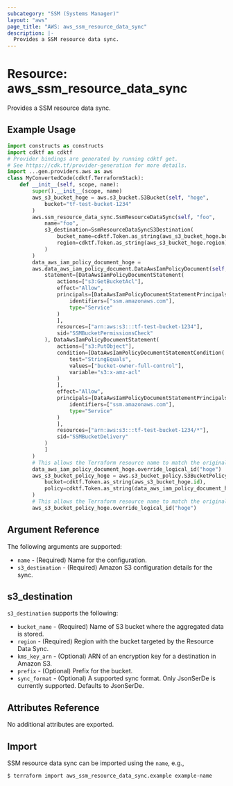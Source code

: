 ```yaml
---
subcategory: "SSM (Systems Manager)"
layout: "aws"
page_title: "AWS: aws_ssm_resource_data_sync"
description: |-
  Provides a SSM resource data sync.
---
```


# Resource: aws_ssm_resource_data_sync

Provides a SSM resource data sync.

## Example Usage

```python
import constructs as constructs
import cdktf as cdktf
# Provider bindings are generated by running cdktf get.
# See https://cdk.tf/provider-generation for more details.
import ...gen.providers.aws as aws
class MyConvertedCode(cdktf.TerraformStack):
    def __init__(self, scope, name):
        super().__init__(scope, name)
        aws_s3_bucket_hoge = aws.s3_bucket.S3Bucket(self, "hoge",
            bucket="tf-test-bucket-1234"
        )
        aws.ssm_resource_data_sync.SsmResourceDataSync(self, "foo",
            name="foo",
            s3_destination=SsmResourceDataSyncS3Destination(
                bucket_name=cdktf.Token.as_string(aws_s3_bucket_hoge.bucket),
                region=cdktf.Token.as_string(aws_s3_bucket_hoge.region)
            )
        )
        data_aws_iam_policy_document_hoge =
        aws.data_aws_iam_policy_document.DataAwsIamPolicyDocument(self, "hoge_2",
            statement=[DataAwsIamPolicyDocumentStatement(
                actions=["s3:GetBucketAcl"],
                effect="Allow",
                principals=[DataAwsIamPolicyDocumentStatementPrincipals(
                    identifiers=["ssm.amazonaws.com"],
                    type="Service"
                )
                ],
                resources=["arn:aws:s3:::tf-test-bucket-1234"],
                sid="SSMBucketPermissionsCheck"
            ), DataAwsIamPolicyDocumentStatement(
                actions=["s3:PutObject"],
                condition=[DataAwsIamPolicyDocumentStatementCondition(
                    test="StringEquals",
                    values=["bucket-owner-full-control"],
                    variable="s3:x-amz-acl"
                )
                ],
                effect="Allow",
                principals=[DataAwsIamPolicyDocumentStatementPrincipals(
                    identifiers=["ssm.amazonaws.com"],
                    type="Service"
                )
                ],
                resources=["arn:aws:s3:::tf-test-bucket-1234/*"],
                sid="SSMBucketDelivery"
            )
            ]
        )
        # This allows the Terraform resource name to match the original name. You can remove the call if you don't need them to match.
        data_aws_iam_policy_document_hoge.override_logical_id("hoge")
        aws_s3_bucket_policy_hoge = aws.s3_bucket_policy.S3BucketPolicy(self, "hoge_3",
            bucket=cdktf.Token.as_string(aws_s3_bucket_hoge.id),
            policy=cdktf.Token.as_string(data_aws_iam_policy_document_hoge.json)
        )
        # This allows the Terraform resource name to match the original name. You can remove the call if you don't need them to match.
        aws_s3_bucket_policy_hoge.override_logical_id("hoge")
```

## Argument Reference

The following arguments are supported:

* `name` - (Required) Name for the configuration.
* `s3_destination` - (Required) Amazon S3 configuration details for the sync.

## s3_destination

`s3_destination` supports the following:

* `bucket_name` - (Required) Name of S3 bucket where the aggregated data is stored.
* `region` - (Required) Region with the bucket targeted by the Resource Data Sync.
* `kms_key_arn` - (Optional) ARN of an encryption key for a destination in Amazon S3.
* `prefix` - (Optional) Prefix for the bucket.
* `sync_format` - (Optional) A supported sync format. Only JsonSerDe is currently supported. Defaults to JsonSerDe.

## Attributes Reference

No additional attributes are exported.

## Import

SSM resource data sync can be imported using the `name`, e.g.,

```sh
$ terraform import aws_ssm_resource_data_sync.example example-name
```

<!-- cache-key: cdktf-0.17.0-pre.15 input-dfdc7f8bab8616aa7ba8f5f2327975b418e8566edc496885884bd841514253d8 -->